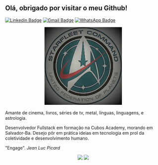 ## Olá, obrigado por visitar o meu Github!

[![Linkedin Badge](https://img.shields.io/badge/-LinkedIn-blue?style=flat-square&logo=Linkedin&logoColor=white)](https://www.linkedin.com/in/romulocraveiro/) [![Gmail Badge](https://img.shields.io/badge/-Gmail-c14438?style=flat-square&logo=Gmail&logoColor=white)](mailto:romulocraveiro@gmail.com/) [![WhatsApp Badge](https://img.shields.io/badge/WhatsApp-25D366?style=for-the-badge&logo=whatsapp&logoColor=white)](https://api.whatsapp.com/send?phone=5571992210760&text=sua%20mensagem)

<p align="center">
  <img src="img/federationlogodark.jpg" width="250" title="federationlogo" alt="United Federation of Planets' logo">
</p>

Amante de cinema, livros, séries de tv, metal, línguas, linguagens, e astrologia.

Desenvolvedor Fullstack em formação na Cubos Academy, morando em Salvador-Ba. Desejo pôr em prática ideias em tecnologia em prol da coletividade e desenvolvimento humano. 

"Engage". <i> Jean Luc Picard<i>

<p align="center">
  <img width="400px" src="https://github-readme-stats.vercel.app/api/top-langs/?username=romulocraveiro&hide=html&layout=compact&theme=radical" />
  <img width="434px" src="https://github-readme-stats.vercel.app/api?username=romulocraveiro&theme=radical&show_icons=true" />
</p>
<!--Imagem de <https://commons.wikimedia.org/wiki/File:StarfleetCommandEmblemVectorized.svg>. A imagem foi 
estilizada com o aplicativo Fotos Microsoft.-->
